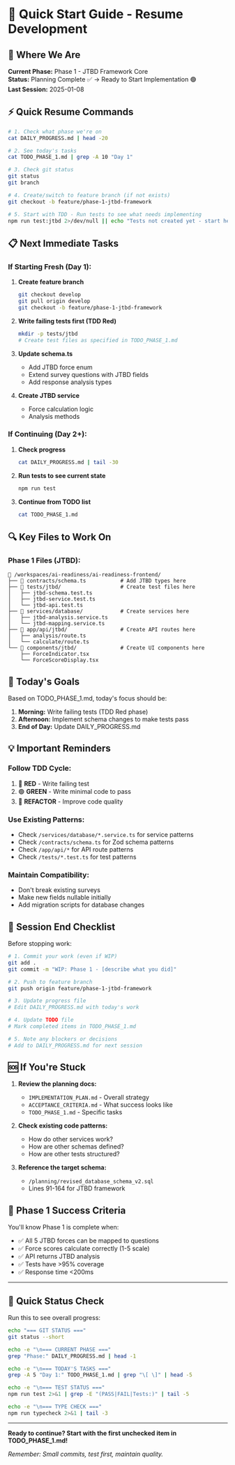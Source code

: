 # 🚀 Quick Start Guide - Resume Development

## 📍 Where We Are
**Current Phase:** Phase 1 - JTBD Framework Core  
**Status:** Planning Complete ✅ → Ready to Start Implementation 🟢  
**Last Session:** 2025-01-08  

## ⚡ Quick Resume Commands

```bash
# 1. Check what phase we're on
cat DAILY_PROGRESS.md | head -20

# 2. See today's tasks
cat TODO_PHASE_1.md | grep -A 10 "Day 1"

# 3. Check git status
git status
git branch

# 4. Create/switch to feature branch (if not exists)
git checkout -b feature/phase-1-jtbd-framework

# 5. Start with TDD - Run tests to see what needs implementing
npm run test:jtbd 2>/dev/null || echo "Tests not created yet - start here!"
```

## 📋 Next Immediate Tasks

### If Starting Fresh (Day 1):
1. **Create feature branch**
   ```bash
   git checkout develop
   git pull origin develop
   git checkout -b feature/phase-1-jtbd-framework
   ```

2. **Write failing tests first (TDD Red)**
   ```bash
   mkdir -p tests/jtbd
   # Create test files as specified in TODO_PHASE_1.md
   ```

3. **Update schema.ts**
   - Add JTBD force enum
   - Extend survey questions with JTBD fields
   - Add response analysis types

4. **Create JTBD service**
   - Force calculation logic
   - Analysis methods

### If Continuing (Day 2+):
1. **Check progress**
   ```bash
   cat DAILY_PROGRESS.md | tail -30
   ```

2. **Run tests to see current state**
   ```bash
   npm run test
   ```

3. **Continue from TODO list**
   ```bash
   cat TODO_PHASE_1.md
   ```

## 🔍 Key Files to Work On

### Phase 1 Files (JTBD):
```
📁 /workspaces/ai-readiness/ai-readiness-frontend/
├── 📄 contracts/schema.ts           # Add JTBD types here
├── 📁 tests/jtbd/                   # Create test files here
│   ├── jtbd-schema.test.ts
│   ├── jtbd-service.test.ts
│   └── jtbd-api.test.ts
├── 📁 services/database/            # Create services here
│   ├── jtbd-analysis.service.ts
│   └── jtbd-mapping.service.ts
├── 📁 app/api/jtbd/                 # Create API routes here
│   ├── analysis/route.ts
│   └── calculate/route.ts
└── 📁 components/jtbd/              # Create UI components here
    ├── ForceIndicator.tsx
    └── ForceScoreDisplay.tsx
```

## 🎯 Today's Goals

Based on TODO_PHASE_1.md, today's focus should be:

1. **Morning:** Write failing tests (TDD Red phase)
2. **Afternoon:** Implement schema changes to make tests pass
3. **End of Day:** Update DAILY_PROGRESS.md

## 💡 Important Reminders

### Follow TDD Cycle:
1. 🔴 **RED** - Write failing test
2. 🟢 **GREEN** - Write minimal code to pass
3. 🔵 **REFACTOR** - Improve code quality

### Use Existing Patterns:
- Check `/services/database/*.service.ts` for service patterns
- Check `/contracts/schema.ts` for Zod schema patterns  
- Check `/app/api/*` for API route patterns
- Check `/tests/*.test.ts` for test patterns

### Maintain Compatibility:
- Don't break existing surveys
- Make new fields nullable initially
- Add migration scripts for database changes

## 📝 Session End Checklist

Before stopping work:

```bash
# 1. Commit your work (even if WIP)
git add .
git commit -m "WIP: Phase 1 - [describe what you did]"

# 2. Push to feature branch
git push origin feature/phase-1-jtbd-framework

# 3. Update progress file
# Edit DAILY_PROGRESS.md with today's work

# 4. Update TODO file
# Mark completed items in TODO_PHASE_1.md

# 5. Note any blockers or decisions
# Add to DAILY_PROGRESS.md for next session
```

## 🆘 If You're Stuck

1. **Review the planning docs:**
   - `IMPLEMENTATION_PLAN.md` - Overall strategy
   - `ACCEPTANCE_CRITERIA.md` - What success looks like
   - `TODO_PHASE_1.md` - Specific tasks

2. **Check existing code patterns:**
   - How do other services work?
   - How are other schemas defined?
   - How are other tests structured?

3. **Reference the target schema:**
   - `/planning/revised_database_schema_v2.sql`
   - Lines 91-164 for JTBD framework

## 🎉 Phase 1 Success Criteria

You'll know Phase 1 is complete when:
- ✅ All 5 JTBD forces can be mapped to questions
- ✅ Force scores calculate correctly (1-5 scale)
- ✅ API returns JTBD analysis
- ✅ Tests have >95% coverage
- ✅ Response time <200ms

---

## 🚦 Quick Status Check

Run this to see overall progress:
```bash
echo "=== GIT STATUS ==="
git status --short

echo -e "\n=== CURRENT PHASE ==="
grep "Phase:" DAILY_PROGRESS.md | head -1

echo -e "\n=== TODAY'S TASKS ==="
grep -A 5 "Day 1:" TODO_PHASE_1.md | grep "\[ \]" | head -5

echo -e "\n=== TEST STATUS ==="
npm run test 2>&1 | grep -E "(PASS|FAIL|Tests:)" | tail -5

echo -e "\n=== TYPE CHECK ==="
npm run typecheck 2>&1 | tail -3
```

---

**Ready to continue? Start with the first unchecked item in TODO_PHASE_1.md!**

*Remember: Small commits, test first, maintain quality.*